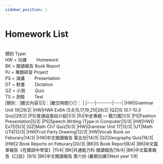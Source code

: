 ```yaml
---
sidebar_position: 1
---
```


# Homework List
<br/>類別 Type: 
<br/>HW = 功課　　 Homework
<br/>BK = 閱讀報告 Book Report
<br/>PJ = 專題研習 Project
<br/>PS = 演講　　 Presentation
<br/>DT = 默書　　 Dictation
<br/>QZ = 小測　　 Quiz
<br/>TS = 測驗　　 Test
<br/>
|類別：|繳交內容🗒️🗒️：|繳交時間🕗🕗： |
|----|--------|----|
|HW|Grammar Unit 19|29/2|
|HW|HWA Ex8A (5,8,15,17,19,21)|29/2|
|QZ|IS 10.1-10.3 Quiz|29/2|
|PS|普通話風俗介紹|1/3|
|PJ|中史專題 — 戰力圖|1/3|
|PS|Fashion Presentation|5/3|
|PS|Speech Writing (Type in Computer)|5/3|
|HW|HWD Ex7D|5/3|
|QZ|Math Ch7 Quiz|5/3|
|HW|Grammar Unit 17|12/3|
|UT|Math UT4|12/3|
|HW|Fruit Party Drawing|12/3|
|HW|Vocab Book on Feburary|14/3|
|HW|中文閱讀報告 第五份|14/3|
|QZ|Geography Quiz|18/3|
|HW|2 Book Reports on Feburary|20/3|
|BK|IS Book Report|8/4|
|BK|中文篇章報告《在錯誤中學習》|11/4|
|BK|共通能力科 閱讀報告|18/4|
|BK|中文篇章報告《口技》|9/5|
|BK|中文閱讀報告 第六份 (暑期功課)|Next year 1/9|